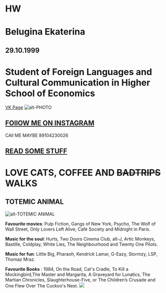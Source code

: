 # HW
# Belugina Ekaterina
## 29.10.1999 
# Student of Foreign Languages and Cultural Communication in Higher School of Economics 

[VK Page](https://vk.com/justsmokeandmirrors)
![alt-PHOTO](https://pp.userapi.com/c633624/v633624571/39cc1/gyayNEeUbps.jpg)

## [FOllOW ME ON INSTAGRAM](https://www.instagram.com/katya_belugina/)

CAll ME MAYBE 89104230026

## [READ SOME STUFF](https://twitter.com/ourprivatetraps)

# LOVE CATS, COFFEE AND ~~BADTRIPS~~ WALKS

## TOTEMIC ANIMAL 
![alt-TOTEMIC ANIMAL](https://pp.userapi.com/c834303/v834303642/8a38f/vYnmZsvjVMc.jpg)

__Favourite movies__: Pulp Fiction, Gangs of New York, Psycho, The Wolf of Wall Street, Only Lovers Left Alive, Café Society and Midnight in Paris.

__Music for the soul__: Hurts, Two Doors Cinema Club, alt-J, Artic Monkeys, Bastille, Coldplay, White Lies, The Neighbourhood and Twenty One Pilots.

__Music for fun__: Little Big, Pharaoh, Kendrick Lamar, G-Eazy, Stormzy, LSP, Thomaz Mraz.

__Favourite  Books__ : 1984, On the Road, Cat's Cradle, To Kill a Mockingbird,The Master and Margarita, A Graveyard for Lunatics, The Martian Chronicles, Slaughterhouse-Five, or The Children’s Crusade and One Flew Over The Cuckoo's Nest. 
![](https://pp.userapi.com/c840729/v840729355/46558/kyPNUBIUvQI.jpg)




